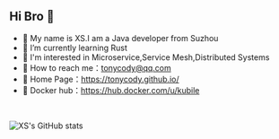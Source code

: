 
<!--
**tonycody/tonycody** is a ✨ _special_ ✨ repository because its `README.md` (this file) appears on your GitHub profile.

Here are some ideas to get you started:

- 🔭 I’m currently working on ...
- 🌱 I’m currently learning ...
- 👯 I’m looking to collaborate on ...
- 🤔 I’m looking for help with ...
- 💬 Ask me about ...
- 📫 How to reach me: ...
- 😄 Pronouns: ...
- ⚡ Fun fact: ...
-->

## Hi Bro 👋
- 🔭 My name is XS.I am a Java developer from Suzhou
- 🌱 I’m currently learning Rust
- 👯 I'm interested in Microservice,Service Mesh,Distributed Systems
- 📨 How to reach me：tonycody@qq.com
- 🏡 Home Page：https://tonycody.github.io/
- 🐳 Docker hub：https://hub.docker.com/u/kubile

<br/>

![XS's GitHub stats](https://github-readme-stats.vercel.app/api?username=tonycody&show_icons=true&theme=radical)
